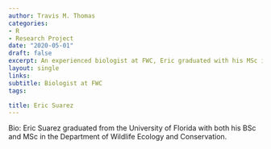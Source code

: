 ```yaml
---
author: Travis M. Thomas
categories:
- R
- Research Project
date: "2020-05-01"
draft: false
excerpt: An experienced biologist at FWC, Eric graduated with his MSc in Wildlife Ecology at the University of Florida. 
layout: single
links:
subtitle: Biologist at FWC
tags:

title: Eric Suarez
---
```


Bio: Eric Suarez graduated from the University of Florida with both his BSc and MSc in the Department of Wildlife Ecology and Conservation. 